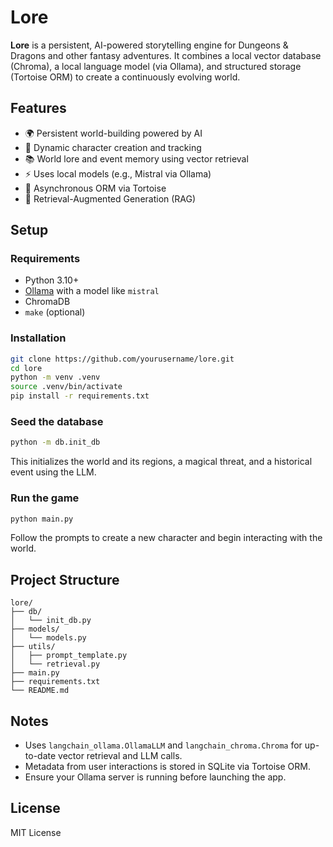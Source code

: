 # Lore

**Lore** is a persistent, AI-powered storytelling engine for Dungeons & Dragons and other fantasy adventures. It combines a local vector database (Chroma), a local language model (via Ollama), and structured storage (Tortoise ORM) to create a continuously evolving world.

## Features

- 🌍 Persistent world-building powered by AI
- 🧙 Dynamic character creation and tracking
- 📚 World lore and event memory using vector retrieval
- ⚡ Uses local models (e.g., Mistral via Ollama)
- 🐢 Asynchronous ORM via Tortoise
- 🧠 Retrieval-Augmented Generation (RAG)

## Setup

### Requirements

- Python 3.10+
- [Ollama](https://ollama.com/) with a model like `mistral`
- ChromaDB
- `make` (optional)

### Installation

```bash
git clone https://github.com/yourusername/lore.git
cd lore
python -m venv .venv
source .venv/bin/activate
pip install -r requirements.txt
```

### Seed the database

```bash
python -m db.init_db
```

This initializes the world and its regions, a magical threat, and a historical event using the LLM.

### Run the game

```bash
python main.py
```

Follow the prompts to create a new character and begin interacting with the world.

## Project Structure

```
lore/
├── db/
│   └── init_db.py
├── models/
│   └── models.py
├── utils/
│   ├── prompt_template.py
│   └── retrieval.py
├── main.py
├── requirements.txt
└── README.md
```

## Notes

- Uses `langchain_ollama.OllamaLLM` and `langchain_chroma.Chroma` for up-to-date vector retrieval and LLM calls.
- Metadata from user interactions is stored in SQLite via Tortoise ORM.
- Ensure your Ollama server is running before launching the app.

## License

MIT License
